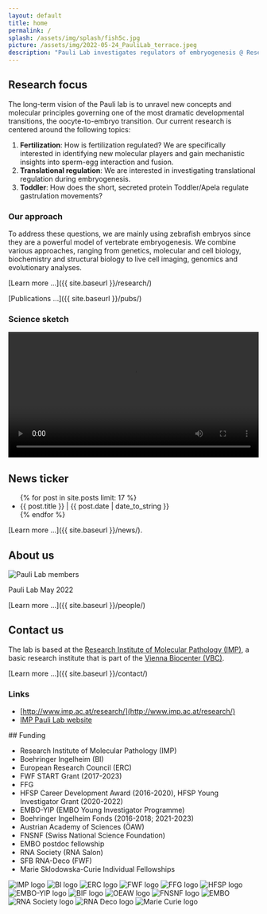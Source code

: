 ```yaml
---
layout: default
title: home
permalink: /
splash: /assets/img/splash/fish5c.jpg
picture: /assets/img/2022-05-24_PauliLab_terrace.jpeg
description: "Pauli Lab investigates regulators of embryogenesis @ Research Institute of Molecular Pathology (IMP), Vienna Biocenter."
---
```

<div class="row">
<div class="col-sm-4" markdown="1">

## Research focus

The long-term vision of the Pauli lab is to unravel new concepts and molecular principles governing one of the most dramatic developmental transitions, the oocyte-to-embryo transition. Our current research is centered around the following topics:

1. **Fertilization**: How is fertilization regulated? We are specifically interested in identifying new molecular players and gain mechanistic insights into sperm-egg interaction and fusion.
2. **Translational regulation**: We are interested in investigating translational regulation during embryogenesis.
3. **Toddler**: How does the short, secreted protein Toddler/Apela regulate gastrulation movements?

### Our approach

To address these questions, we are mainly using zebrafish embryos since they are a powerful model of vertebrate embryogenesis. We combine various approaches, ranging from genetics, molecular and cell biology, biochemistry and structural biology to live cell imaging, genomics and evolutionary analyses.

[Learn more &hellip;]({{ site.baseurl }}/research/)

[Publications &hellip;]({{ site.baseurl }}/pubs/)


### Science sketch

<video width="100%" height="auto" controls>
  <source src="/assets/vid/bouncer-sketch.mp4" type="video/mp4">
  Your browser does not support the video tag.
</video>

</div>
<div class="col-sm-4" markdown="1">

## News ticker

<ul>
{% for post in site.posts limit: 17 %}
<li>{{ post.title }} | {{ post.date | date_to_string }}</li>
{% endfor %}
</ul>

[Learn more &hellip;]({{ site.baseurl }}/news/).

</div>
<div class="col-sm-4" markdown="1">

## About us

<img class="img-fluid" alt="Pauli Lab members"
src="{{ site.baseurl }}/assets/img/2022-05-24_PauliLab_terrace.jpeg">

Pauli Lab May 2022

[Learn more &hellip;]({{ site.baseurl }}/people/)

## Contact us

The lab is based at the
[Research Institute of Molecular Pathology (IMP)](http://www.imp.ac.at/), a
basic research institute that is part of the
[Vienna Biocenter (VBC)](http://www.viennabiocenter.org).

[Learn more &hellip;]({{ site.baseurl }}/contact/)

### Links

* [http://www.imp.ac.at/research/](http://www.imp.ac.at/research/)
* [IMP Pauli Lab website](https://www.imp.ac.at/groups/andrea-pauli/)

</div>

<div class="col-sm-12" markdown="1">
## Funding

<div class="sr-only">

* Research Institute of Molecular Pathology (IMP)
* Boehringer Ingelheim (BI)
* European Research Council (ERC)
* FWF START Grant (2017-2023)
* FFG
* HFSP Career Development Award (2016-2020), HFSP Young Investigator Grant (2020-2022)
* EMBO-YIP (EMBO Young Investigator Programme)
* Boehringer Ingelheim Fonds (2016-2018; 2021-2023)
* Austrian Academy of Sciences (ÖAW)
* FNSNF (Swiss National Science Foundation)
* EMBO postdoc fellowship
* RNA Society (RNA Salon)
* SFB RNA-Deco (FWF)
* Marie Sklodowska-Curie Individual Fellowships

</div>
<div class="funding" aria-hidden="true">

<img id="imp-logo" src="{{ site.baseurl }}/assets/img/logo/imp1-180px.png" alt="IMP logo" title="Research Institute of Molecular Pathology (IMP)">
<img id="bi-logo" src="{{ site.baseurl }}/assets/img/logo/BI.png" alt="BI logo" title="BI">
<img id="ERC-logo" src="{{ site.baseurl }}/assets/img/logo/ERC_logo.png" alt="ERC logo" title="ERC">
<img id="fwf-logo" src="{{ site.baseurl }}/assets/img/logo/fwf-200px.png" alt="FWF logo" title="FWF START Grant 2017">
<img id="ffg" src="{{ site.baseurl }}/assets/img/logo/FFG.png" alt="FFG logo" title="FFG">
<img id="hfsp-logo" src="{{ site.baseurl }}/assets/img/logo/hfsp-110px.png" alt="HFSP logo" title="HFSP Career Development Award">
<img id="embo-yip" src="{{ site.baseurl }}/assets/img/logo/embo-yip.png" alt="EMBO-YIP logo" title="EMBO YIP">
<img id="bif-logo" src="{{ site.baseurl }}/assets/img/logo/bif-200px.png" alt="BIF logo" title="Boehringer Ingelheim Fonds">
<img id="oeaw-logo" src="{{ site.baseurl }}/assets/img/logo/oeaw-200px.png" alt="OEAW logo" title="Austrian Academy of Sciences (ÖAW)">
<img id="fnsnf-logo" src="{{ site.baseurl }}/assets/img/logo/FNSNF_logo.jpeg" alt="FNSNF logo" title="FNSNF">
<img id="embo-logo" src="{{ site.baseurl }}/assets/img/logo/EMBO.jpeg" alt="EMBO" title="EMBO">
<img id="rna-society-logo" src="{{ site.baseurl }}/assets/img/logo/rna-society-125px.png" alt="RNA Society logo" title="RNA Society (RNASalon)">
<img id="sfb-rna-deco" src="{{ site.baseurl }}/assets/img/logo/SFB-RNAdeco_logo.jpg" alt="RNA Deco logo" title="RNA Deco (RNADeco)">
<img id="Marie-Curie" src="{{ site.baseurl }}/assets/img/logo/marie-curie.jpg" alt="Marie Curie logo" title="Marie Curie">
</div>


</div>
</div>

